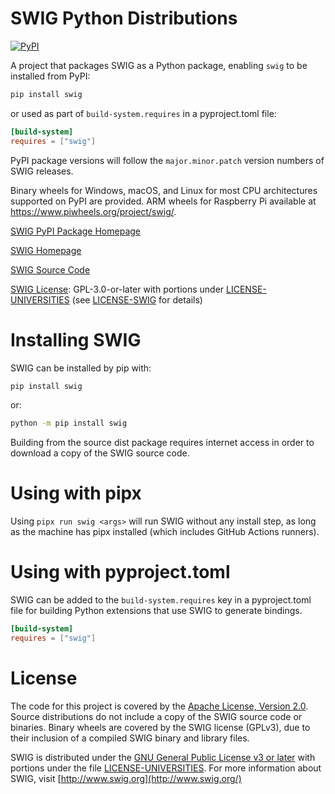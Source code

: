 SWIG Python Distributions
=========================

[![PyPI](https://img.shields.io/pypi/v/swig.svg)](https://pypi.org/project/swig)

A project that packages SWIG as a Python package, enabling `swig` to be installed from PyPI:

```sh
pip install swig
```

or used as part of `build-system.requires` in a pyproject.toml file:

```toml
[build-system]
requires = ["swig"]
```

PyPI package versions will follow the `major.minor.patch` version numbers of SWIG releases.

Binary wheels for Windows, macOS, and Linux for most CPU architectures supported on PyPI are provided. ARM wheels for Raspberry Pi available at https://www.piwheels.org/project/swig/.

[SWIG PyPI Package Homepage](https://github.com/nightlark/swig-pypi)

[SWIG Homepage](http://www.swig.org/)

[SWIG Source Code](https://github.com/swig/swig/)

[SWIG License](https://github.com/swig/swig/blob/master/LICENSE): GPL-3.0-or-later with portions under [LICENSE-UNIVERSITIES](https://github.com/nightlark/swig-pypi/blob/main/LICENSE-UNIVERSITIES) (see [LICENSE-SWIG](https://github.com/nightlark/swig-pypi/blob/main/LICENSE-SWIG) for details)

Installing SWIG
===============

SWIG can be installed by pip with:

```sh
pip install swig
```

or:

```sh
python -m pip install swig
```

Building from the source dist package requires internet access in order to download a copy of the SWIG source code.

Using with pipx
===============

Using `pipx run swig <args>` will run SWIG without any install step, as long as the machine has pipx installed (which includes GitHub Actions runners).

Using with pyproject.toml
=========================

SWIG can be added to the `build-system.requires` key in a pyproject.toml file for building Python extensions that use SWIG to generate bindings.

```toml
[build-system]
requires = ["swig"]
```

License
=======

The code for this project is covered by the [Apache License, Version 2.0](http://www.apache.org/licenses/LICENSE-2.0). Source distributions do not include a copy of the SWIG source code or binaries. Binary wheels are covered by the SWIG license (GPLv3), due to their inclusion of a compiled SWIG binary and library files.

SWIG is distributed under the [GNU General Public License v3 or later](https://github.com/swig/swig/blob/master/LICENSE) with portions under the file [LICENSE-UNIVERSITIES](https://github.com/swig/swig/blob/master/LICENSE-UNIVERSITIES). For more information about SWIG, visit [http://www.swig.org](http://www.swig.org/)
